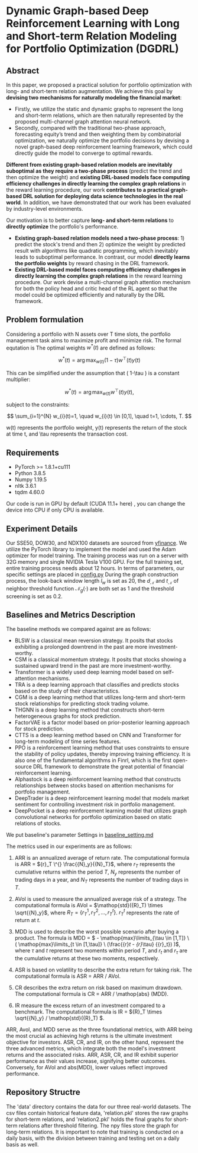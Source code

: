 # Dynamic Graph-based Deep Reinforcement Learning with Long and Short-term Relation Modeling for Portfolio Optimization (DGDRL)


## Abstract
In this paper, we proposed a practical solution for portfolio optimization with long- and short-term relation augmentation.  We achieve this goal by **devising two mechanisms for naturally modeling the financial market**: 

- Firstly, we utilize the static and dynamic graphs to represent the long and short-term relations, which are then naturally represented by the proposed multi-channel graph attention neural network. 
- Secondly, compared with the traditional two-phase approach, forecasting equity’s trend and then weighting them by combinatorial optimization, we naturally optimize the portfolio decisions by devising a novel graph-based deep reinforcement learning framework, which could directly guide the model to converge to optimal rewards.

**Different from existing graph-based relation models are inevitably suboptimal as they require a two-phase process** (predict the trend and then optimize the weight) and  **existing DRL-based models face computing efficiency challenges in directly learning the complex graph relations** in the reward learning procedure, our work **contributes to a practical graph-based DRL solution for deploying data science technologies in the real world**. In addition, we have demonstrated that our work has been evaluated by industry-level environments. 

Our motivation is to better capture **long- and short-term relations** to **directly optimize** the portfolio's performance. 

- **Existing graph-based relation models need a two-phase process**: 1) predict the stock's trend and then 2) optimize the weight by predicted result with algorithms like quadratic programming, which inevitably leads to suboptimal performance. In contrast, our model **directly learns the portfolio weights** by reward chasing in the DRL framework.
- **Existing DRL-based model faces computing efficiency challenges in directly learning the complex graph relations** in the reward learning procedure. Our work devise a multi-channel graph attention mechanism for both the policy head and critic head of the RL agent so that the model could be optimized efficiently and naturally by the DRL framework. 

## Problem formulation

Considering a portfolio with N assets over T time slots, the portfolio management task aims to maximize profit and minimize risk. The formal equtation is 
The optimal weights $w^*(t)$ are defined as follows:

$$
w^{*}(t) = \arg \max _{w(t)}(1-\tau) w^{\top}(t) y(t)
$$

This can be simplified under the assumption that \( 1-\tau \) is a constant multiplier:

$$
w^{*}(t) = \arg \max _{w(t)} w^{\top}(t) y(t),
$$

subject to the constraints:

$$
\sum_{i=1}^{N} w_{i}(t)=1, \quad w_{i}(t) \in [0,1], \quad t=1, \cdots, T.
$$

w(t) represents the portfolio weight, y(t) represents the return of the stock at time t, and \tau represents the transaction cost.

## Requirements
- PyTorch >= 1.8.1+cu111
- Python 3.8.5
- Numpy 1.19.5
- nltk 3.6.1
- tqdm 4.60.0

Our code is run in GPU by default (CUDA 11.1+ here) , you can change the device into CPU if only CPU is available.

## Experiment Details
Our SSE50, DOW30, and NDX100 datasets are sourced from [yfinance](https://github.com/ranaroussi/yfinance). We utilize the PyTorch library to implement the model and used the Adam optimizer for model training. The training process was run on a server with 32G memory and single NVIDIA Tesla V100 GPU. For the full training set, entire training process needs about 12 hours. In terms of parameters, our specific settings are placed in [config.py](#config.py)
During the graph construction process, the look-back window length $l_{w}$ is set as 20, the $d_{\mathcal{N}}$ and $t_{\mathcal{N}}$ of neighbor threshold function $\mathcal{N}_g(\cdot)$ are both set as 1 and the threshold screening is set as 0.2. 

## Baselines and Metrics Description
The baseline methods we compared against are as follows:

- BLSW is a classical mean reversion strategy. It posits that stocks exhibiting a prolonged downtrend in the past are more investment-worthy.
- CSM is a classical momentum strategy. It posits that stocks showing a sustained upward trend in the past are more investment-worthy.
- Transformer is a widely used deep learning model based on self-attention mechanisms.
- TRA is a deep learning approach that classifies and predicts stocks based on the study of their  characteristics.
- CGM is a deep learning method that utilizes long-term and short-term  stock relationships for predicting stock trading volume.
- THGNN is a deep learning method that constructs short-term heterogeneous graphs for stock prediction.
- FactorVAE is a factor model based on prior-posterior learning approach for stock prediction.
- CTTS is a deep learning method based on CNN and Transformer for long-term modeling of time series features.
- PPO is a reinforcement learning method that uses constraints to ensure the stability of policy updates, thereby improving training efficiency. It is also one of the fundamental algorithms in Finrl, which is the first open-source DRL framework to demonstrate the great potential of financial reinforcement learning.
- Alphastock is a deep reinforcement learning method that constructs relationships between stocks based on attention mechanisms for portfolio management.
- DeepTrader is a deep reinforcement learning model that models market sentiment for controlling investment risk in portfolio management.
- DeepPocket is a deep reinforcement learning model that utilizes graph convolutional networks for portfolio optimization based on static relations of stocks.

We put baseline's parameter Settings in [baseline_setting.md](#baseline_setting.md)

The metrics used in our experiments are as follows:

1) ARR is an annualized average of return rate. The computational formula is ARR = ${r}_T \^{} \frac{{N}_y}{{N}_T}$, where  ${r}_T$ represents the cumulative returns within the period $T$, ${N}_y$ represents the number of trading days in a year, and ${N}_T$ represents the number of trading days in $T$.

2) AVol is used to measure the annualized average risk of a strategy. The computational formula is AVol = $\mathop{std}({R}_T) \times \sqrt{{N}_y}$, where ${R}_T = \{{r}_T^1, {r}_T^2, \ldots,{r}_T^t \}$. ${r}_T^t$ represents the rate of return at $t$.

3) MDD is used to describe the worst possible scenario after buying a product. The formula is MDD = $  - \mathop{max}\limits_{\tau \in [1,T]} \ (  \mathop{max}\limits_{t \in [1,\tau]}  \ (\frac{{r}_t - {r}_\tau} {{r}_t}) )$, where $\tau$ and $t$ represent two moments within period $T$, and ${r}_t$ and ${r}_\tau$ are the cumulative returns at these two moments, respectively.

4) ASR is based on volatility to describe the extra return for taking risk. The computational formula is ASR = ARR $/$ AVol.

5) CR describes the extra return on risk based on maximum drawdown. The computational formula is CR = ARR $/$ \mathop{abs} (MDD).

6) IR measure the excess return of an investment compared to a benchmark. The computational formula is IR = ${R}_T \times \sqrt{{N}_y} / \mathop{std}({R}_T) $.

ARR, Avol, and MDD serve as the three foundational metrics, with ARR being the most crucial as achieving high returns is the ultimate investment objective for investors. ASR, CR, and IR, on the other hand, represent the three advanced metrics, which integrate both the model's investment returns and the associated risks. ARR, ASR, CR, and IR exhibit superior performance as their values increase, signifying better outcomes. Conversely, for AVol and abs(MDD), lower values reflect improved performance.

## Repository Structre

   The 'data' directory contains the data for our three real-world datasets. The csv files contain historical feature data, 'relation.pkl' stores the raw graphs for short-term relations, and 'relation2.pkl' holds the final graphs for short-term relations after threshold filtering. The npy files store the graph for long-term relations. It is important to note that training is conducted on a daily basis, with the division between training and testing set on a daily basis as well.





